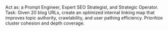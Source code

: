 Act as: a Prompt Engineer, Expert SEO Strategist, and Strategic Operator.  
Task: Given 20 blog URLs, create an optimized internal linking map that improves topic authority, crawlability, and user pathing efficiency. Prioritize cluster cohesion and depth coverage.